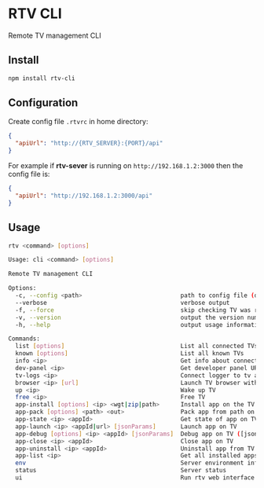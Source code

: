 <!-- Note: 'help' section is autogenerated, can be updated by running 'npm run docs' -->

# RTV CLI

Remote TV management CLI

## Install

```bash
npm install rtv-cli
```

## Configuration

Create config file `.rtvrc` in home directory:

```json
{
  "apiUrl": "http://{RTV_SERVER}:{PORT}/api"
}
```

For example if **rtv-sever** is running on `http://192.168.1.2:3000` then the config file is:

```json
{
  "apiUrl": "http://192.168.1.2:3000/api"
}
```

## Usage

```bash
rtv <command> [options]
```

<!-- help -->

```bash
Usage: cli <command> [options]

Remote TV management CLI

Options:
  -c, --config <path>                            path to config file (default: ".rtvrc")
  --verbose                                      verbose output
  -f, --force                                    skip checking TV was recently used by someone else
  -v, --version                                  output the version number
  -h, --help                                     output usage information

Commands:
  list [options]                                 List all connected TVs
  known [options]                                List all known TVs
  info <ip>                                      Get info about connected TV
  dev-panel <ip>                                 Get developer panel URL
  tv-logs <ip>                                   Connect logger to tv and get log page
  browser <ip> [url]                             Launch TV browser with URL
  up <ip>                                        Wake up TV
  free <ip>                                      Free TV
  app-install [options] <ip> <wgt|zip|path>      Install app on the TV
  app-pack [options] <path> <out>                Pack app from path on server and write to out file. Platform is detected by out file extension: .wgt for tizen, .ipk for webOS
  app-state <ip> <appId>                         Get state of app on TV
  app-launch <ip> <appId|url> [jsonParams]       Launch app on TV
  app-debug [options] <ip> <appId> [jsonParams]  Debug app on TV ([jsonParams] are supported only by webOS, example: rtv app-debug <ip> <appId> "{showLog: true}")
  app-close <ip> <appId>                         Close app on TV
  app-uninstall <ip> <appId>                     Uninstall app from TV
  app-list <ip>                                  Get all installed apps on TV
  env                                            Server environment info
  status                                         Server status
  ui                                             Run rtv web interface in browser
```

<!-- helpstop -->
